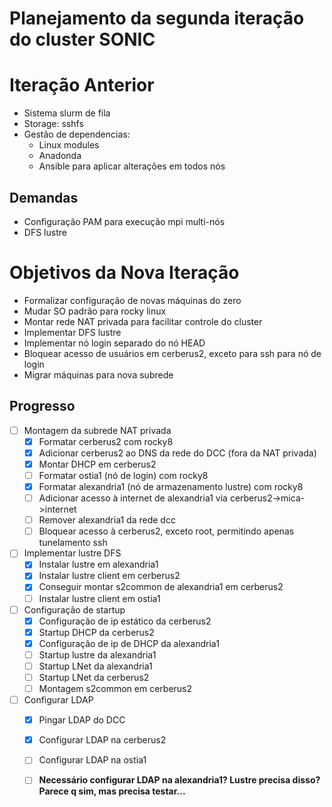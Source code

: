 # Planejamento da segunda iteração do cluster SONIC

# Iteração Anterior
 - Sistema slurm de fila
 - Storage: sshfs
 - Gestão de dependencias:
   - Linux modules
   - Anadonda
   - Ansible para aplicar alterações em todos nós
  
## Demandas
 - Configuração PAM para execução mpi multi-nós
 - DFS lustre

# Objetivos da Nova Iteração
 - Formalizar configuração de novas máquinas do zero
 - Mudar SO padrão para rocky linux
 - Montar rede NAT privada para facilitar controle do cluster
 - Implementar DFS lustre
 - Implementar nó login separado do nó HEAD
 - Bloquear acesso de usuários em cerberus2, exceto para ssh para nó de login
 - Migrar máquinas para nova subrede

## Progresso
 - [ ] Montagem da subrede NAT privada
   - [x] Formatar cerberus2 com rocky8
   - [x] Adicionar cerberus2 ao DNS da rede do DCC (fora da NAT privada)
   - [x] Montar DHCP em cerberus2
   - [ ] Formatar ostia1 (nó de login) com rocky8
   - [x] Formatar alexandria1 (nó de armazenamento lustre) com rocky8
   - [ ] Adicionar acesso à internet de alexandria1 via cerberus2->mica->internet
   - [ ] Remover alexandria1 da rede dcc 
   - [ ] Bloquear acesso à cerberus2, exceto root, permitindo apenas tunelamento ssh
 - [ ] Implementar lustre DFS
   - [x] Instalar lustre em alexandria1
   - [x] Instalar lustre client em cerberus2
   - [x] Conseguir montar s2common de alexandria1 em cerberus2
   - [ ] Instalar lustre client em ostia1
 - [ ] Configuração de startup
   - [x] Configuração de ip estático da cerberus2
   - [x] Startup DHCP da cerberus2
   - [x] Configuração de ip de DHCP da alexandria1
   - [ ] Startup lustre da alexandria1
   - [ ] Startup LNet da alexandria1
   - [ ] Startup LNet da cerberus2
   - [ ] Montagem s2common em cerberus2
 - [ ] Configurar LDAP
   - [x] Pingar LDAP do DCC
   - [x] Configurar LDAP na cerberus2
   - [ ] Configurar LDAP na ostia1
   - [ ] **Necessário configurar LDAP na alexandria1? Lustre precisa disso? Parece q sim, mas precisa testar...**


